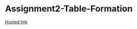 # Assignment2-Table-Formation
<a href="https://101-nidhi.github.io/Assignment2-Table-Formation/">Hosted link</a>
